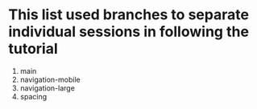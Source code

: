 # This list used branches to separate individual sessions in following the tutorial


1. main
2. navigation-mobile
3. navigation-large
4. spacing